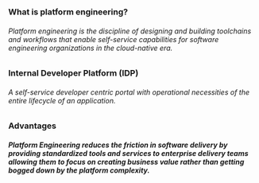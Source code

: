 ### What is platform engineering? 
###### Platform engineering is the discipline of designing and building toolchains and workflows that enable self-service capabilities for software engineering organizations in the cloud-native era.

### Internal Developer Platform (IDP)
######  A self-service developer centric portal with operational necessities of the entire lifecycle of an application. 

### Advantages 
##### Platform Engineering reduces the friction in software delivery by providing standardized tools and services to enterprise delivery teams allowing them to focus on creating business value rather than getting bogged down by the platform complexity. 